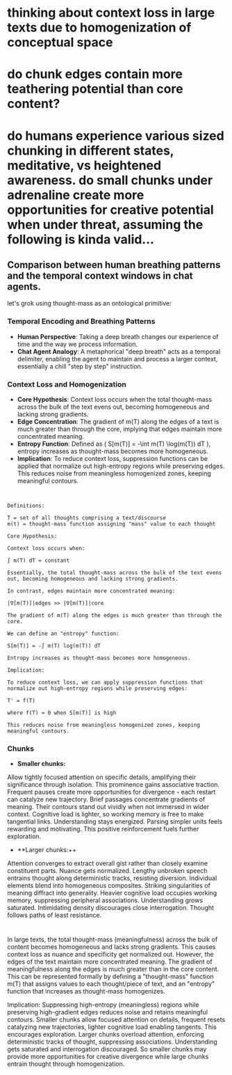 # thinking about context loss in large texts due to homogenization of conceptual space
# do chunk edges contain more teathering potential than core content?
# do humans experience various sized chunking in different states, meditative, vs heightened awareness. do small chunks under adrenaline create more opportunities for creative potential when under threat, assuming the following is kinda valid...
## Comparison between human breathing patterns and the temporal context windows in chat agents.

let's grok using thought-mass as an ontological primitive:


### Temporal Encoding and Breathing Patterns

- **Human Perspective**: Taking a deep breath changes our experience of time and the way we process information.
- **Chat Agent Analogy**: A metaphorical "deep breath" acts as a temporal delimiter, enabling the agent to maintain and process a larger context, essentially a chill "step by step" instruction.

### Context Loss and Homogenization

- **Core Hypothesis**: Context loss occurs when the total thought-mass across the bulk of the text evens out, becoming homogeneous and lacking strong gradients.
- **Edge Concentration**: The gradient of m(T) along the edges of a text is much greater than through the core, implying that edges maintain more concentrated meaning.
- **Entropy Function**: Defined as \( S[m(T)] = -\int m(T) \log(m(T)) dT \), entropy increases as thought-mass becomes more homogeneous.
- **Implication**: To reduce context loss, suppression functions can be applied that normalize out high-entropy regions while preserving edges. This reduces noise from meaningless homogenized zones, keeping meaningful contours.

```


Definitions:

T = set of all thoughts comprising a text/discourse
m(t) = thought-mass function assigning "mass" value to each thought

Core Hypothesis:

Context loss occurs when:

∫ m(T) dT ≈ constant

Essentially, the total thought-mass across the bulk of the text evens out, becoming homogeneous and lacking strong gradients.

In contrast, edges maintain more concentrated meaning:

|∇[m(T)]|edges >> |∇[m(T)]|core

The gradient of m(T) along the edges is much greater than through the core.

We can define an "entropy" function:

S[m(T)] = -∫ m(T) log(m(T)) dT

Entropy increases as thought-mass becomes more homogeneous.

Implication:

To reduce context loss, we can apply suppression functions that normalize out high-entropy regions while preserving edges:

T' = f(T)

where f(T) ≈ 0 when S[m(T)] is high

This reduces noise from meaningless homogenized zones, keeping meaningful contours.

```
### Chunks 

- **Smaller chunks:**

Allow tightly focused attention on specific details, amplifying their significance through isolation. This prominence gains associative traction.
Frequent pauses create more opportunities for divergence - each restart can catalyze new trajectory.
Brief passages concentrate gradients of meaning. Their contours stand out vividly when not immersed in wider context.
Cognitive load is lighter, so working memory is free to make tangential links. Understanding stays energized.
Parsing simpler units feels rewarding and motivating. This positive reinforcement fuels further exploration.

- **Larger chunks:++

Attention converges to extract overall gist rather than closely examine constituent parts. Nuance gets normalized.
Lengthy unbroken speech entrains thought along deterministic tracks, resisting diversion.
Individual elements blend into homogeneous composites. Striking singularities of meaning diffract into generality.
Heavier cognitive load occupies working memory, suppressing peripheral associations. Understanding grows saturated.
Intimidating density discourages close interrogation. Thought follows paths of least resistance.

#

In large texts, the total thought-mass (meaningfulness) across the bulk of content becomes homogeneous and lacks strong gradients. This causes context loss as nuance and specificity get normalized out.
However, the edges of the text maintain more concentrated meaning. The gradient of meaningfulness along the edges is much greater than in the core content.
This can be represented formally by defining a "thought-mass" function m(T) that assigns values to each thought/piece of text, and an "entropy" function that increases as thought-mass homogenizes.

Implication: Suppressing high-entropy (meaningless) regions while preserving high-gradient edges reduces noise and retains meaningful contours.
Smaller chunks allow focused attention on details, frequent resets catalyzing new trajectories, lighter cognitive load enabling tangents. This encourages exploration.
Larger chunks overload attention, enforcing deterministic tracks of thought, suppressing associations. Understanding gets saturated and interrogation discouraged.
So smaller chunks may provide more opportunities for creative divergence while large chunks entrain thought through homogenization.
